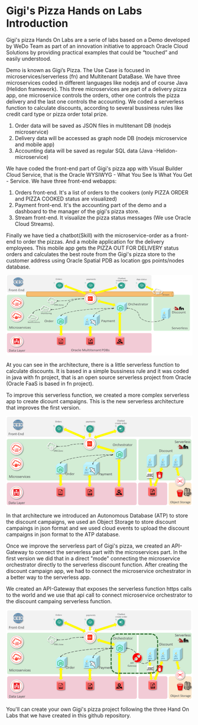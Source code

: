 # Gigi's Pizza Hands on Labs Introduction
Gigi's pizza Hands On Labs are a serie of labs based on a Demo developed by WeDo Team as part of an innovation initiative to approach Oracle Cloud Solutions by providing practical examples that could be “touched” and easily understood.

Demo is known as Gigi’s Pizza. The Use Case is focused in microservices/serverless (fn) and Multitenant DataBase. We have three microservices coded in different languages like nodejs and of course Java (Helidon framework). This three microservices are part of a delivery pizza app, one microservice controls the orders, other one controls the pizza delivery and the last one controls the accounting. We coded a serverless function to calculate discounts, according to several bussiness rules like credit card type or pizza order total prize.

1. Order data will be saved as JSON files in multitenant DB (nodejs microservice)
2. Delivery data will be accessed as graph node DB (nodejs microservice and mobile app)
3. Accounting data will be saved as regular SQL data (Java -Helidon- microservice)

We have coded the front-end part of Gigi's pizza app with Visual Builder Cloud Service, that is the Oracle WYSIWYG - What You See Is What You Get - Service. We have three front-end webapps:

1. Orders front-end. It's a list of orders to the cookers (only PIZZA ORDER and PIZZA COOKED status are visualized)
2. Payment front-end. It's the accounting part of the demo and a dashboard to the manager of the gigi's pizza store.
3. Stream front-end. It visualize the pizza status messages (We use Oracle Cloud Streams).

Finally we have tied a chatbot(Skill) with the microservice-order as a front-end to order the pizzas. And a mobile application for the delivery employees. This mobile app gets the PIZZA OUT FOR DELIVERY status orders and calculates the best route from the Gigi's pizza store to the customer address using Oracle Spatial PDB as location gps points/nodes database.

![](./images/gigis-architect01.png)

At you can see in the architecture, there is a little serverless function to calculate discounts. It is based in a simple bussiness rule and it was coded in java with fn project, that is an open source serverless project from Oracle (Oracle FaaS is based in fn project).

To improve this serverless function, we created a more complex serverless app to create dicount campaigns. This is the new serverless architecture that improves the first version.

![](./images/gigis-architect02.png)

In that architecture we introduced an Autonomous Database (ATP) to store the discount campaigns, we used an Object Storage to store discount campaings in json format and we used cloud events to upload the discount campaigns in json format to the ATP database.

Once we improve the serverless part of Gigi's pizza, we created an API-Gateway to connect the serverless part with the microservices part. In the first version we did that in a direct "mode" connecting the microservice orchestrator directly to the serverless discount function. After creating the discount campaign app, we had to connect the microservice orchestrator in a better way to the serverless app.

We created an API-Gateway that exposes the serverless function https calls to the world and we use that api call to connect microservice orchestrator to the discount campaing serverless function.

![](./images/gigis-architect-HOL1-2-API.png)

You'll can create your own Gigi's pizza project following the three Hand On Labs that we have created in this github repository.
